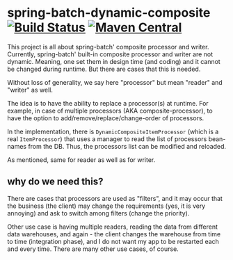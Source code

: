 # spring-batch-dynamic-composite [![Build Status](https://travis-ci.org/OhadR/spring-batch-dynamic-composite.svg?branch=master)](https://travis-ci.org/OhadR/spring-batch-dynamic-composite)   [![Maven Central](https://maven-badges.herokuapp.com/maven-central/com.ohadr/spring-batch-dynamic-composite/badge.svg)](https://maven-badges.herokuapp.com/maven-central/com.ohadr/spring-batch-dynamic-composite)


This project is all about spring-batch' composite processor and writer. Currently, spring-batch' built-in composite processor and writer are not dynamic. Meaning, one set them in design time (and coding) and it cannot be changed during runtime. But there are cases that this is needed.

Without loss of generality, we say here "processor" but mean "reader" and "writer" as well.

The idea is to have the ability to replace a processor(s) at runtime. For example, in case of multiple processors (AKA composite-processor), to have the option to add/remove/replace/change-order of processors.

In the implementation, there is `DynamicCompositeItemProcessor` (which is a real `ItemProcessor`) that uses a manager to read the list of processors bean-names from the DB. Thus, the processors list can be modified and reloaded.

As mentioned, same for reader as well as for writer.
 
## why do we need this?

There are cases that processors are used as "filters", and it may occur that the business (the client) may change the requirements (yes, it is very annoying) and ask to switch among filters (change the priority). 

Other use case is having multiple readers, reading the data from different data warehouses, and again - the client changes the warehouse from time to time (integration phase), and I do not want my app to be restarted each and every time. 
There are many other use cases, of course.
